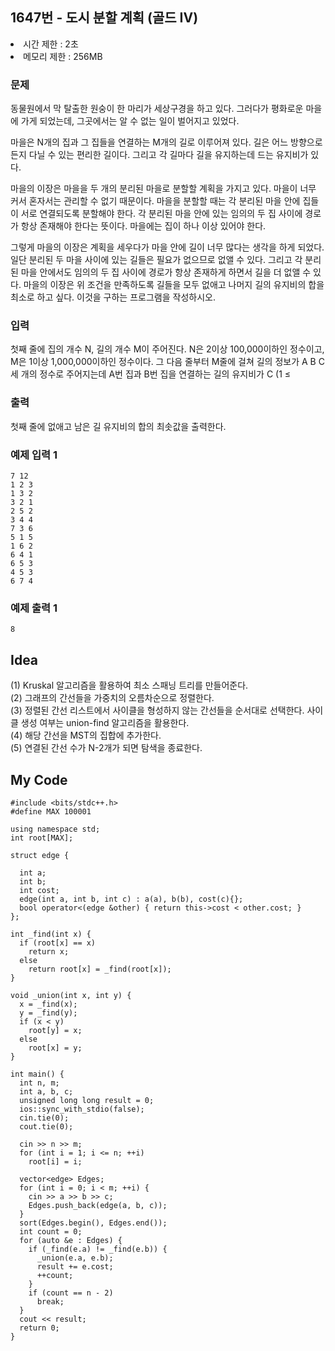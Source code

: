 ## 1647번 - 도시 분할 계획 (골드 IV)

<li>시간 제한 : 2초</li>
<li>메모리 제한 : 256MB</li>

### 문제
동물원에서 막 탈출한 원숭이 한 마리가 세상구경을 하고 있다. 그러다가 평화로운 마을에 가게 되었는데, 그곳에서는 알 수 없는 일이 벌어지고 있었다.<br>

마을은 N개의 집과 그 집들을 연결하는 M개의 길로 이루어져 있다. 길은 어느 방향으로든지 다닐 수 있는 편리한 길이다. 그리고 각 길마다 길을 유지하는데 드는 유지비가 있다.<br>

마을의 이장은 마을을 두 개의 분리된 마을로 분할할 계획을 가지고 있다. 마을이 너무 커서 혼자서는 관리할 수 없기 때문이다. 마을을 분할할 때는 각 분리된 마을 안에 집들이 서로 연결되도록 분할해야 한다. 각 분리된 마을 안에 있는 임의의 두 집 사이에 경로가 항상 존재해야 한다는 뜻이다. 마을에는 집이 하나 이상 있어야 한다.<br>

그렇게 마을의 이장은 계획을 세우다가 마을 안에 길이 너무 많다는 생각을 하게 되었다. 일단 분리된 두 마을 사이에 있는 길들은 필요가 없으므로 없앨 수 있다. 그리고 각 분리된 마을 안에서도 임의의 두 집 사이에 경로가 항상 존재하게 하면서 길을 더 없앨 수 있다. 마을의 이장은 위 조건을 만족하도록 길들을 모두 없애고 나머지 길의 유지비의 합을 최소로 하고 싶다. 이것을 구하는 프로그램을 작성하시오.<br>

### 입력
첫째 줄에 집의 개수 N, 길의 개수 M이 주어진다. N은 2이상 100,000이하인 정수이고, M은 1이상 1,000,000이하인 정수이다. 그 다음 줄부터 M줄에 걸쳐 길의 정보가 A B C 세 개의 정수로 주어지는데 A번 집과 B번 집을 연결하는 길의 유지비가 C (1 ≤ 

### 출력
첫째 줄에 없애고 남은 길 유지비의 합의 최솟값을 출력한다.<br>

### 예제 입력 1
```
7 12
1 2 3
1 3 2
3 2 1
2 5 2
3 4 4
7 3 6
5 1 5
1 6 2
6 4 1
6 5 3
4 5 3
6 7 4
```
### 예제 출력 1
```
8
```

## Idea
(1) Kruskal 알고리즘을 활용하여 최소 스패닝 트리를 만들어준다.<br>
(2) 그래프의 간선들을 가중치의 오름차순으로 정렬한다.<br>
(3) 정렬된 간선 리스트에서 사이클을 형성하지 않는 간선들을 순서대로 선택한다. 사이클 생성 여부는 union-find 알고리즘을 활용한다.<br>
(4) 해당 간선을 MST의 집합에 추가한다.<br>
(5) 연결된 간선 수가 N-2개가 되면 탐색을 종료한다.<br>


## My Code
```
#include <bits/stdc++.h>
#define MAX 100001

using namespace std;
int root[MAX];

struct edge {

  int a;
  int b;
  int cost;
  edge(int a, int b, int c) : a(a), b(b), cost(c){};
  bool operator<(edge &other) { return this->cost < other.cost; }
};

int _find(int x) {
  if (root[x] == x)
    return x;
  else
    return root[x] = _find(root[x]);
}

void _union(int x, int y) {
  x = _find(x);
  y = _find(y);
  if (x < y)
    root[y] = x;
  else
    root[x] = y;
}

int main() {
  int n, m;
  int a, b, c;
  unsigned long long result = 0;
  ios::sync_with_stdio(false);
  cin.tie(0);
  cout.tie(0);

  cin >> n >> m;
  for (int i = 1; i <= n; ++i)
    root[i] = i;

  vector<edge> Edges;
  for (int i = 0; i < m; ++i) {
    cin >> a >> b >> c;
    Edges.push_back(edge(a, b, c));
  }
  sort(Edges.begin(), Edges.end());
  int count = 0;
  for (auto &e : Edges) {
    if (_find(e.a) != _find(e.b)) {
      _union(e.a, e.b);
      result += e.cost;
      ++count;
    }
    if (count == n - 2)
      break;
  }
  cout << result;
  return 0;
}
```
